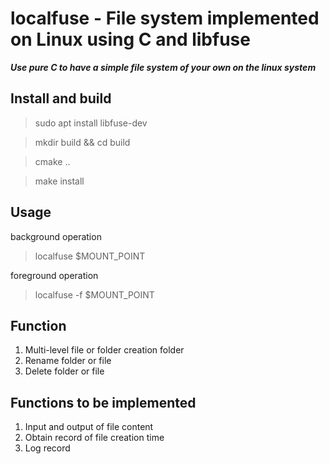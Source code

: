 # localfuse - File system implemented on Linux using C and libfuse
***Use pure C to have a simple file system of your own on the linux system***

## Install and build

> sudo apt install libfuse-dev

> mkdir build && cd build

> cmake ..

> make install

## Usage
background operation
> localfuse $MOUNT_POINT

foreground operation
> localfuse -f $MOUNT_POINT

## Function

1. Multi-level file or folder creation folder
2. Rename folder or file
3. Delete folder or file

## Functions to be implemented
1. Input and output of file content
2. Obtain record of file creation time
3. Log record


